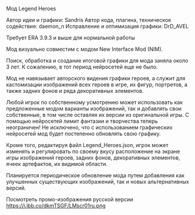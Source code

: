 Мод Legend Heroes

Автор идеи и графики: Sandris
Автор кода, плагина, техническое содействие: daemon_n
Исправление и оптимизация графики: DrD_AVEL

Требует ERA 3.9.3 и выше для нормальной работы

Мод визуально совместим с модом New Interface Mod (NIM).

Поиск, обработка и создание итоговой графики для мода заняла около 3 лет. К сожалению, в тот период нейросетей еще не было.

Мод не навязывает авторского видения графики героев, а служит для кастомизации изображений всех героев в игре, их фигур, портретов, а также задних фонов и ряда декоративных элементов.

Любой игрок по собственному усмотрению может использовать как предложенные модом варианты изображений, так и добавлять свои собственные, в том числе оставляя их версии из оригинальной игры. 
С помощью нейросетей лимит фантазии и творчества теперь неограничен! Не исключено, что с использованием графических нейросетей мод будет постепенно обновлять свою графику.


Кроме того, редактируя файл Legend_Heroes.json, игрок может изменять и регулировать по своему вкусу расположение на экране игры изображений героев, задних фонов, декоративных элементов, ячеек артефактов, их видимой области.

Планируется периодическое обновление мода путем добавления как улучшенных существующих изображений, так и новых альтернативных версий.

Посмотреть промо-изображения русской
версии
https://i.ibb.co/dkmTSGF/LMscr01ru.png
